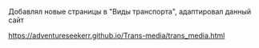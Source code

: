 Добавлял новые страницы в "Виды транспорта", адаптировал данный сайт

https://adventureseekerr.github.io/Trans-media/trans_media.html
